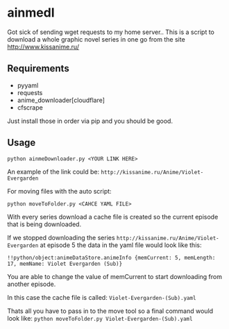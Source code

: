 # ainmedl
Got sick of sending wget requests to my home server.. This is a script to download a whole graphic novel series in one go from the site http://www.kissanime.ru/

## Requirements
- pyyaml
- requests
- anime_downloader[cloudflare]
- cfscrape

Just install those in order via pip and you should be good.

## Usage
`python ainmeDownloader.py <YOUR LINK HERE>` 

An example of the link could be:
`http://kissanime.ru/Anime/Violet-Evergarden`

For moving files with the auto script:

`python moveToFolder.py <CAHCE YAML FILE>`

With every series download a cache file is created so the current episode that is being downloaded.

If we stopped downloading the series `http://kissanime.ru/Anime/Violet-Evergarden` at episode 5 the data in the yaml file would look like this:

`
!!python/object:animeDataStore.animeInfo {memCurrent: 5, memLength: 17, memName: Violet
    Evergarden (Sub)}
`

You are able to change the value of memCurrent to start downloading from another episode.

In this case the cache file is called: `Violet-Evergarden-(Sub).yaml`

Thats all you have to pass in to the move tool so a final command would look like:
`python moveToFolder.py Violet-Evergarden-(Sub).yaml`

